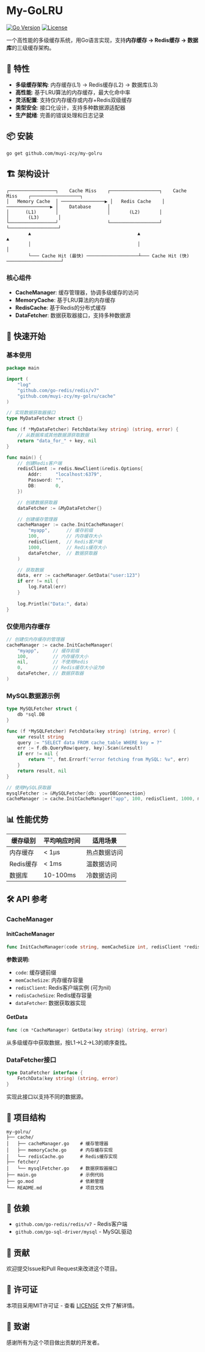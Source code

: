 # My-GoLRU 

[![Go Version](https://img.shields.io/badge/Go-%3E%3D%201.22-blue.svg)](https://golang.org/)
[![License](https://img.shields.io/badge/License-MIT-green.svg)](LICENSE)

一个高性能的多级缓存系统，用Go语言实现，支持**内存缓存 -> Redis缓存 -> 数据库**的三级缓存架构。

## 🚀 特性

- **多级缓存架构**: 内存缓存(L1) -> Redis缓存(L2) -> 数据库(L3)
- **高性能**: 基于LRU算法的内存缓存，最大化命中率
- **灵活配置**: 支持仅内存缓存或内存+Redis双级缓存
- **类型安全**: 接口化设计，支持多种数据源适配器
- **生产就绪**: 完善的错误处理和日志记录

## 📦 安装

```bash
go get github.com/muyi-zcy/my-golru
```

## 🏗️ 架构设计

```
┌─────────────────┐    Cache Miss    ┌──────────────────┐    Cache Miss    ┌──────────────────┐
│   Memory Cache  │ ────────────────▶ │   Redis Cache    │ ────────────────▶ │    Database      │
│      (L1)       │                  │       (L2)       │                  │       (L3)       │
└─────────────────┘                  └──────────────────┘                  └──────────────────┘
        ▲                                       ▲                                       ▲
        │                                       │                                       │
        └─── Cache Hit (最快) ───────────────────┴─── Cache Hit (快) ────────────────────┘
```

### 核心组件

- **CacheManager**: 缓存管理器，协调多级缓存的访问
- **MemoryCache**: 基于LRU算法的内存缓存
- **RedisCache**: 基于Redis的分布式缓存
- **DataFetcher**: 数据获取器接口，支持多种数据源

## 🔧 快速开始

### 基本使用

```go
package main

import (
    "log"
    "github.com/go-redis/redis/v7"
    "github.com/muyi-zcy/my-golru/cache"
)

// 实现数据获取器接口
type MyDataFetcher struct {}

func (f *MyDataFetcher) FetchData(key string) (string, error) {
    // 从数据库或其他数据源获取数据
    return "data_for_" + key, nil
}

func main() {
    // 创建Redis客户端
    redisClient := redis.NewClient(&redis.Options{
        Addr:     "localhost:6379",
        Password: "",
        DB:       0,
    })

    // 创建数据获取器
    dataFetcher := &MyDataFetcher{}

    // 创建缓存管理器
    cacheManager := cache.InitCacheManager(
        "myapp",      // 缓存前缀
        100,          // 内存缓存大小
        redisClient,  // Redis客户端
        1000,         // Redis缓存大小
        dataFetcher,  // 数据获取器
    )

    // 获取数据
    data, err := cacheManager.GetData("user:123")
    if err != nil {
        log.Fatal(err)
    }
    
    log.Println("Data:", data)
}
```

### 仅使用内存缓存

```go
// 创建仅内存缓存的管理器
cacheManager := cache.InitCacheManager(
    "myapp",     // 缓存前缀
    100,         // 内存缓存大小
    nil,         // 不使用Redis
    0,           // Redis缓存大小设为0
    dataFetcher, // 数据获取器
)
```

### MySQL数据源示例

```go
type MySQLFetcher struct {
    db *sql.DB
}

func (f *MySQLFetcher) FetchData(key string) (string, error) {
    var result string
    query := "SELECT data FROM cache_table WHERE key = ?"
    err := f.db.QueryRow(query, key).Scan(&result)
    if err != nil {
        return "", fmt.Errorf("error fetching from MySQL: %v", err)
    }
    return result, nil
}

// 使用MySQL获取器
mysqlFetcher := &MySQLFetcher{db: yourDBConnection}
cacheManager := cache.InitCacheManager("app", 100, redisClient, 1000, mysqlFetcher)
```

## 📊 性能优势

| 缓存级别 | 平均响应时间 | 适用场景 |
|---------|-------------|----------|
| 内存缓存 | < 1μs | 热点数据访问 |
| Redis缓存 | < 1ms | 温数据访问 |
| 数据库 | 10-100ms | 冷数据访问 |

## 🛠️ API 参考

### CacheManager

#### InitCacheManager
```go
func InitCacheManager(code string, memCacheSize int, redisClient *redis.Client, redisCacheSize int, dataFetcher fetcher.DataFetcher) *CacheManager
```

**参数说明:**
- `code`: 缓存键前缀
- `memCacheSize`: 内存缓存容量
- `redisClient`: Redis客户端实例 (可为nil)
- `redisCacheSize`: Redis缓存容量
- `dataFetcher`: 数据获取器实现

#### GetData
```go
func (cm *CacheManager) GetData(key string) (string, error)
```

从多级缓存中获取数据，按L1->L2->L3的顺序查找。

### DataFetcher接口

```go
type DataFetcher interface {
    FetchData(key string) (string, error)
}
```

实现此接口以支持不同的数据源。

## 📁 项目结构

```
my-golru/
├── cache/
│   ├── cacheManager.go    # 缓存管理器
│   ├── memoryCache.go     # 内存缓存实现
│   └── redisCache.go      # Redis缓存实现
├── fetcher/
│   └── mysqlFetcher.go    # 数据获取器接口
├── main.go                # 示例代码
├── go.mod                 # 依赖管理
└── README.md              # 项目文档
```

## 🔗 依赖

- `github.com/go-redis/redis/v7` - Redis客户端
- `github.com/go-sql-driver/mysql` - MySQL驱动

## 🤝 贡献

欢迎提交Issue和Pull Request来改进这个项目。

## 📄 许可证

本项目采用MIT许可证 - 查看 [LICENSE](LICENSE) 文件了解详情。

## 🙏 致谢

感谢所有为这个项目做出贡献的开发者。
